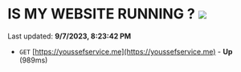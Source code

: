 # IS MY WEBSITE RUNNING ? [![](https://img.shields.io/static/v1?label=Sponsor&message=%E2%9D%A4&logo=GitHub&color=%23fe8e86)](https://github.com/sponsors/<username>)

Last updated: **9/7/2023, 8:23:42 PM**

- `GET` [https://youssefservice.me](https://youssefservice.me) - **Up** (989ms)
